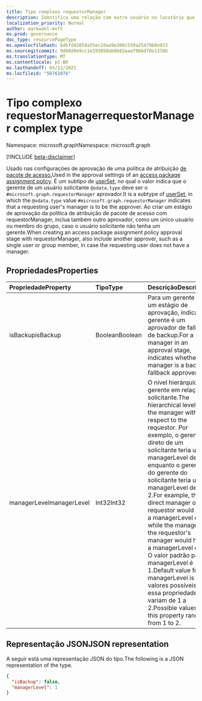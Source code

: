 ```yaml
---
title: Tipo complexo requestorManager
description: Identifica uma relação com outro usuário no locatário que será permitido como aprovador.
localization_priority: Normal
author: markwahl-msft
ms.prod: governance
doc_type: resourcePageType
ms.openlocfilehash: b4bfd42854a55ec2daa9e380c539a25479b0e933
ms.sourcegitcommit: 9d98d9e9cc1e193850ab9b82aaaf906d70e1378b
ms.translationtype: MT
ms.contentlocale: pt-BR
ms.lasthandoff: 03/12/2021
ms.locfileid: "50761076"
---
```

# <a name="requestormanager-complex-type"></a><span data-ttu-id="8efa1-103">Tipo complexo requestorManager</span><span class="sxs-lookup"><span data-stu-id="8efa1-103">requestorManager complex type</span></span>

<span data-ttu-id="8efa1-104">Namespace: microsoft.graph</span><span class="sxs-lookup"><span data-stu-id="8efa1-104">Namespace: microsoft.graph</span></span>

[!INCLUDE [beta-disclaimer](../../includes/beta-disclaimer.md)]

<span data-ttu-id="8efa1-105">Usado nas configurações de aprovação de uma política de atribuição [de pacote de acesso.](accesspackageassignmentpolicy.md)</span><span class="sxs-lookup"><span data-stu-id="8efa1-105">Used in the approval settings of an [access package assignment policy](accesspackageassignmentpolicy.md).</span></span> <span data-ttu-id="8efa1-106">É um subtipo de [userSet](userset.md), no qual o valor indica que o gerente de um usuário solicitante `@odata.type` deve ser o `#microsoft.graph.requestorManager` aprovador.</span><span class="sxs-lookup"><span data-stu-id="8efa1-106">It is a subtype of [userSet](userset.md), in which the `@odata.type` value `#microsoft.graph.requestorManager` indicates that a requesting user's manager is to be the approver.</span></span>  <span data-ttu-id="8efa1-107">Ao criar um estágio de aprovação da política de atribuição de pacote de acesso com requestorManager, inclua também outro aprovador, como um único usuário ou membro do grupo, caso o usuário solicitante não tenha um gerente.</span><span class="sxs-lookup"><span data-stu-id="8efa1-107">When creating an access package assignment policy approval stage with requestorManager, also include another approver, such as a single user or group member, in case the requesting user does not have a manager.</span></span>


## <a name="properties"></a><span data-ttu-id="8efa1-108">Propriedades</span><span class="sxs-lookup"><span data-stu-id="8efa1-108">Properties</span></span>


| <span data-ttu-id="8efa1-109">Propriedade</span><span class="sxs-lookup"><span data-stu-id="8efa1-109">Property</span></span>                     | <span data-ttu-id="8efa1-110">Tipo</span><span class="sxs-lookup"><span data-stu-id="8efa1-110">Type</span></span>                      | <span data-ttu-id="8efa1-111">Descrição</span><span class="sxs-lookup"><span data-stu-id="8efa1-111">Description</span></span> |
| :--------------------------- | :------------------------ | :---------- |
| <span data-ttu-id="8efa1-112">isBackup</span><span class="sxs-lookup"><span data-stu-id="8efa1-112">isBackup</span></span> | <span data-ttu-id="8efa1-113">Boolean</span><span class="sxs-lookup"><span data-stu-id="8efa1-113">Boolean</span></span> | <span data-ttu-id="8efa1-114">Para um gerente em um estágio de aprovação, indica se o gerente é um aprovador de fallback de backup.</span><span class="sxs-lookup"><span data-stu-id="8efa1-114">For a manager in an approval stage, indicates whether the manager is a backup fallback approver.</span></span> |
|<span data-ttu-id="8efa1-115">managerLevel</span><span class="sxs-lookup"><span data-stu-id="8efa1-115">managerLevel</span></span> | <span data-ttu-id="8efa1-116">Int32</span><span class="sxs-lookup"><span data-stu-id="8efa1-116">Int32</span></span> | <span data-ttu-id="8efa1-117">O nível hierárquico do gerente em relação ao solicitante.</span><span class="sxs-lookup"><span data-stu-id="8efa1-117">The hierarchical level of the manager with respect to the requestor.</span></span> <span data-ttu-id="8efa1-118">Por exemplo, o gerente direto de um solicitante teria um managerLevel de 1, enquanto o gerente do gerente do solicitante teria um managerLevel de 2.</span><span class="sxs-lookup"><span data-stu-id="8efa1-118">For example, the direct manager of a requestor would have a managerLevel of 1, while the manager of the requestor's manager would have a managerLevel of 2.</span></span> <span data-ttu-id="8efa1-119">O valor padrão para managerLevel é 1.</span><span class="sxs-lookup"><span data-stu-id="8efa1-119">Default value for managerLevel is 1.</span></span> <span data-ttu-id="8efa1-120">Os valores possíveis para essa propriedade variam de 1 a 2.</span><span class="sxs-lookup"><span data-stu-id="8efa1-120">Possible values for this property range from 1 to 2.</span></span> |


## <a name="json-representation"></a><span data-ttu-id="8efa1-121">Representação JSON</span><span class="sxs-lookup"><span data-stu-id="8efa1-121">JSON representation</span></span>

<span data-ttu-id="8efa1-122">A seguir está uma representação JSON do tipo.</span><span class="sxs-lookup"><span data-stu-id="8efa1-122">The following is a JSON representation of the type.</span></span>

<!-- {
  "blockType": "resource",
  "optionalProperties": [

  ],
  "@odata.type": "microsoft.graph.requestorManager",
  "baseType": "microsoft.graph.userSet"
}-->

```json
{
  "isBackup": false,
  "managerLevel": 1
}
```


<!-- uuid: 16cd6b66-4b1a-43a1-adaf-3a886856ed98
2019-02-04 14:57:30 UTC -->
<!-- {
  "type": "#page.annotation",
  "description": "requestorManager complex type",
  "keywords": "",
  "section": "documentation",
  "tocPath": ""
}-->


